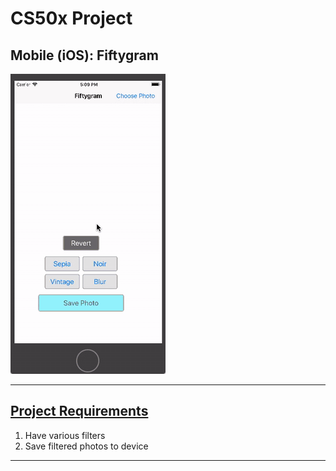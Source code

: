 # CS50x Project
## Mobile (iOS): Fiftygram

![Mobile iOS Fiftygram](README/CS50x-Fiftygram.gif)

---

## [Project Requirements](https://cs50.harvard.edu/x/2020/tracks/mobile/ios/fiftygram/)
1. Have various filters
2. Save filtered photos to device

---
